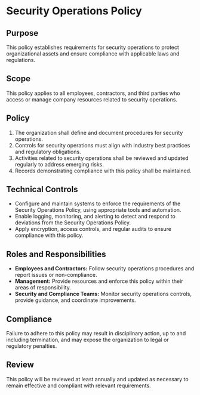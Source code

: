 # Security Operations Policy

## Purpose

This policy establishes requirements for security operations to protect organizational assets and ensure compliance with applicable laws and regulations.

## Scope

This policy applies to all employees, contractors, and third parties who access or manage company resources related to security operations.

## Policy

1. The organization shall define and document procedures for security operations.
2. Controls for security operations must align with industry best practices and regulatory obligations.
3. Activities related to security operations shall be reviewed and updated regularly to address emerging risks.
4. Records demonstrating compliance with this policy shall be maintained.

## Technical Controls

- Configure and maintain systems to enforce the requirements of the Security Operations Policy, using appropriate tools and automation.
- Enable logging, monitoring, and alerting to detect and respond to deviations from the Security Operations Policy.
- Apply encryption, access controls, and regular audits to ensure compliance with this policy.

## Roles and Responsibilities

- **Employees and Contractors:** Follow security operations procedures and report issues or non-compliance.
- **Management:** Provide resources and enforce this policy within their areas of responsibility.
- **Security and Compliance Teams:** Monitor security operations controls, provide guidance, and coordinate improvements.

## Compliance

Failure to adhere to this policy may result in disciplinary action, up to and including termination, and may expose the organization to legal or regulatory penalties.

## Review

This policy will be reviewed at least annually and updated as necessary to remain effective and compliant with relevant requirements.
